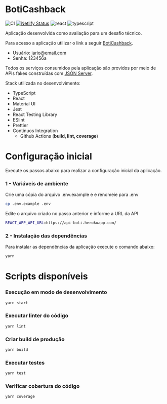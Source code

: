 
# BotiCashback

![CI](https://github.com/jarioneto/boti-cashback/workflows/CI/badge.svg?branch=master)
[![Netlify Status](https://api.netlify.com/api/v1/badges/1e6526df-e8f8-4f93-9b8b-6d0e9cec83ce/deploy-status)](https://app.netlify.com/sites/boti-cashback/deploys)
![react](https://img.shields.io/github/package-json/dependency-version/jarioneto/boti-cashback/react)
![typescript](https://img.shields.io/github/package-json/dependency-version/jarioneto/boti-cashback/typescript)

Aplicação desenvolvida como avaliação para um desafio técnico.

Para acesso a aplicação utilizar o link a seguir [BotiCashback](https://boti-cashback.netlify.app).
* Usuário: jario@email.com
* Senha: 123456a

Todos os serviços consumidos pela aplicação são providos por meio de APIs fakes construídas com [JSON Server](https://www.npmjs.com/package/json-server).

Stack utilizada no desenvolvimento:
* TypeScript
* React
* Material UI
* Jest
* React Testing Library
* ESlint
* Prettier
* Continuos Integration
  * Github Actions (**build, lint, coverage**)

# Configuração inicial

Execute os passos abaixo para realizar a configuração inicial da aplicação.


### 1 - Variáveis de ambiente

Crie uma cópia do arquivo .env.example e e renomeie para .env

```bash
cp .env.example .env
```

Edite o arquivo criado no passo anterior e informe a URL da API

```bash
REACT_APP_API_URL=https://api-boti.herokuapp.com/
```


### 2 - Instalação das dependências

Para instalar as dependências da aplicação execute o comando abaixo:

```bash
yarn
```

# Scripts disponíveis

### Execução em modo de desenvolvimento

```bash
yarn start
```

### Executar linter do código

```bash
yarn lint
```

### Criar build de produção

```bash
yarn build
```

### Executar testes

```bash
yarn test
```

### Verificar cobertura do código

```bash
yarn coverage
```
